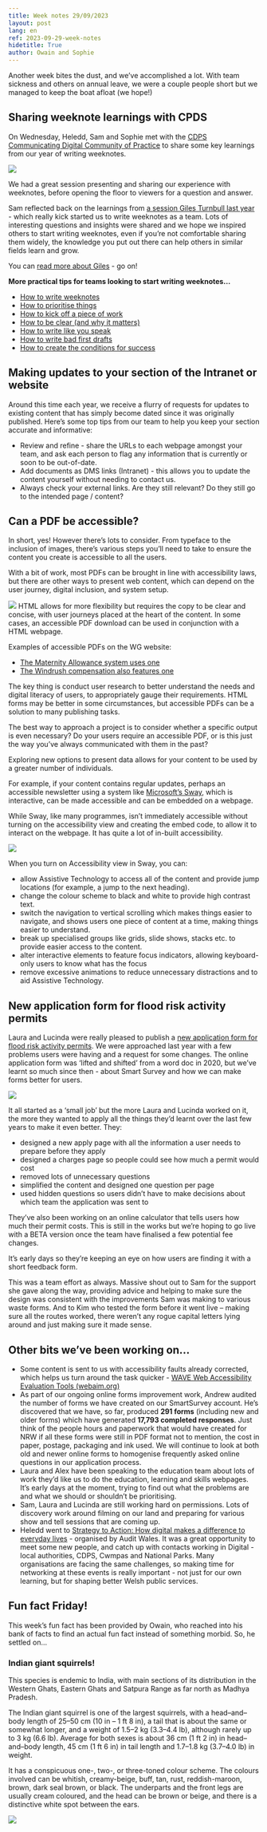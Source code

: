 ```yaml
---
title: Week notes 29/09/2023
layout: post
lang: en
ref: 2023-09-29-week-notes
hidetitle: True
author: Owain and Sophie
---
```


Another week bites the dust, and we’ve accomplished a lot. With team sickness and others on annual leave, we were a couple people short but we managed to keep the boat afloat (we hope!)
## Sharing weeknote learnings with CPDS 
On Wednesday, Heledd, Sam and Sophie met with the [CDPS Communicating Digital Community of Practice](https://digitalpublicservices.gov.wales/courses-and-events/communities-practice) to share some key learnings from our year of writing weeknotes.

![](https://github.com/nrw-digital/week-notes/blob/a8edb7c3bb2e4e16194d1c7d0ad0276bd477a730/images/Screenshot%20from%20call.png?raw=true)

We had a great session presenting and sharing our experience with weeknotes, before opening the floor to viewers for a question and answer. 

Sam reflected back on the learnings from [a session Giles Turnbull last year](https://nrw-digital.github.io/week-notes/en/updates/2022/12/17/week-notes.html) - which really kick started us to write weeknotes as a team. 
Lots of interesting questions and insights were shared and we hope we inspired others to start writing weeknotes, even if you’re not comfortable sharing them widely, the knowledge you put out there can help others in similar fields learn and grow.

You can [read more about Giles](https://gilest.org/) - go on!

**More practical tips for teams looking to start writing weeknotes…**

+ [How to write weeknotes](https://wow.how/to-/write-weeknotes)
+ [How to prioritise things](https://wow.how/to-/prioritise-things)
+ [How to kick off a piece of work](https://wow.how/to-/kick-off-a-piece-of-work)
+ [How to be clear (and why it matters)](https://wow.how/to-/be-clear-and-why-it-matters)
+ [How to write like you speak](https://wow.how/to-/how-to-write-like-you-speak)
+ [How to write bad first drafts](https://wow.how/to-/write-bad-first-drafts)
+ [How to create the conditions for success](https://wow.how/to-/create-the-conditions-for-success)

## Making updates to your section of the Intranet or website

Around this time each year, we receive a flurry of requests for updates to existing content that has simply become dated since it was originally published. 
Here’s some top tips from our team to help you keep your section accurate and informative:
+ Review and refine - share the URLs to each webpage amongst your team, and ask each person to flag any information that is currently or soon to be out-of-date.
+ Add documents as DMS links (Intranet) - this allows you to update the content yourself without needing to contact us.
+ Always check your external links. Are they still relevant? Do they still go to the intended page / content?

## Can a PDF be accessible? 

In short, yes! However there’s lots to consider. From typeface to the inclusion of images, there’s various steps you’ll need to take to ensure the content you create is accessible to all the users.

With a bit of work, most PDFs can be brought in line with accessibility laws, but there are other ways to present web content, which can depend on the user journey, digital inclusion, and system setup. 


![](https://github.com/nrw-digital/week-notes/blob/a8edb7c3bb2e4e16194d1c7d0ad0276bd477a730/images/HTML%20vs%20PDFs%20image.png?raw=true)
HTML allows for more flexibility but requires the copy to be clear and concise, with user journeys placed at the heart of the content. In some cases, an accessible PDF download can be used in conjunction with a HTML webpage.

Examples of accessible PDFs on the WG website: 

+ [The Maternity Allowance system uses one](https://www.gov.uk/government/publications/maternity-allowance-claim-form )
+ [The Windrush compensation also features one](https://www.gov.uk/government/publications/windrush-compensation-scheme-claim-forms-and-guidance)

The key thing is conduct user research to better understand the needs and digital literacy of users, to  appropriately gauge their requirements. HTML forms may be better in some circumstances, but accessible PDFs can be a solution to many publishing tasks.

The best way to approach a project is to consider whether a specific output is even necessary? Do your users require an accessible PDF, or is this just the way you’ve always communicated with them in the past? 

Exploring new options to present data allows for your content to be used by a greater number of individuals.

For example, if your content contains regular updates, perhaps an accessible newsletter using a system like [Microsoft’s Sway](https://sway.office.com/), which is interactive, can be made accessible and can be embedded on a webpage. 

While Sway, like many programmes, isn’t immediately accessible without turning on the accessibility view and creating the embed code, to allow it to interact on the webpage. It has quite a lot of in-built accessibility. 

![](https://github.com/nrw-digital/week-notes/blob/a8edb7c3bb2e4e16194d1c7d0ad0276bd477a730/images/Sway%20image.png?raw=true)

When you turn on Accessibility view in Sway, you can:

+ allow Assistive Technology to access all of the content and provide jump locations (for example, a jump to the next heading).
+ change the colour scheme to black and white to provide high contrast text.
+ switch the navigation to vertical scrolling which makes things easier to navigate, and shows users one piece of content at a time, making things easier to understand.
+ break up specialised groups like grids, slide shows, stacks etc. to provide easier access to the content.
+ alter interactive elements to feature focus indicators, allowing keyboard-only users to know what has the focus
+ remove excessive animations to reduce unnecessary distractions and to aid Assistive Technology.

## New application form for flood risk activity permits

Laura and Lucinda were really pleased to publish a [new application form for flood risk activity permits](https://naturalresources.wales/permits-and-permissions/flood-risk-activity-permits/apply-for-a-flood-risk-activity-permit/?lang=en). We were approached last year with a few problems users were having and a request for some changes. The online application form was ‘lifted and shifted’ from a word doc in 2020, but we’ve learnt so much since then - about Smart Survey and how we can make forms better for users. 

![](https://github.com/nrw-digital/week-notes/blob/a8edb7c3bb2e4e16194d1c7d0ad0276bd477a730/images/Permit%20screenshot%20image.png?raw=true)

It all started as a ‘small job’ but the more Laura and Lucinda worked on it, the more they wanted to apply all the things they’d learnt over the last few years to make it even better. They:

+ designed a new apply page with all the information a user needs to prepare before they apply
+ designed a charges page so people could see how much a permit would cost
+ removed lots of unnecessary questions
+ simplified the content and designed one question per page
+ used hidden questions so users didn’t have to make decisions about which team the application was sent to 

They’ve also been working on an online calculator that tells users how much their permit costs. This is still in the works but we’re hoping to go live with a BETA version once the team have finalised a few potential fee changes. 

It’s early days so they’re keeping an eye on how users are finding it with a short feedback form. 

This was a team effort as always. Massive shout out to Sam for the support she gave along the way, providing advice and helping to make sure the design was consistent with the improvements Sam was making to various waste forms. And to Kim who tested the form before it went live – making sure all the routes worked, there weren’t any rogue capital letters lying around and just making sure it made sense.

## Other bits we’ve been working on…
+ Some content is sent to us with accessibility faults already corrected, which helps us turn around the task quicker - [WAVE Web Accessibility Evaluation Tools (webaim.org)](https://wave.webaim.org/)
+ As part of our ongoing online forms improvement work, Andrew audited the number of forms we have created on our SmartSurvey account. He’s discovered that we have, so far, produced **291 forms** (including new and older forms) which have generated **17,793 completed responses**. Just think of the people hours and paperwork that would have created for NRW if all these forms were still in PDF format not to mention, the cost in paper, postage, packaging and ink used. We will continue to look at both old and newer online forms to homogenise frequently asked online questions in our application process.
+ Laura and Alex have been speaking to the education team about lots of work they’d like us to do the education, learning and skills webpages. It’s early days at the moment, trying to find out what the problems are and what we should or shouldn’t be prioritising. 
+ Sam, Laura and Lucinda are still working hard on permissions. Lots of discovery work around filming on our land and preparing for various show and tell sessions that are coming up.
+ Heledd went to [Strategy to Action: How digital makes a difference to everyday lives](https://www.wao.gov.uk/events/strategy-action-how-digital-makes-difference-everyday-lives-llandudno-junction#:~:text=of%20this%20website.-,Strategy%20to%20Action%3A%20How%20digital%20makes%20a,to%20everyday%20lives%20%2D%20Llandudno%20Junction&text=The%20Covid%20pandemic%20has%20demonstrated,the%20challenges%20we%20have%20faced.) - organised by Audit Wales. It was a great opportunity to meet some new people, and catch up with contacts working in Digital - local authorities, CDPS, Cwmpas and National Parks.  Many organisations are facing the same challenges, so making time for networking at these events is really important - not just for our own learning, but for shaping better Welsh public services.

## Fun fact Friday!

This week’s fun fact has been provided by Owain, who reached into his bank of facts to find an actual fun fact instead of something morbid. So, he settled on…

### Indian giant squirrels!

This species is endemic to India, with main sections of its distribution in the Western Ghats, Eastern Ghats and Satpura Range as far north as Madhya Pradesh.

The Indian giant squirrel is one of the largest squirrels, with a head–and–body length of 25–50 cm (10 in – 1 ft 8 in), a tail that is about the same or somewhat longer, and a weight of 1.5–2 kg (3.3–4.4 lb), although rarely up to 3 kg (6.6 lb). Average for both sexes is about 36 cm (1 ft 2 in) in head–and–body length, 45 cm (1 ft 6 in) in tail length and 1.7–1.8 kg (3.7–4.0 lb) in weight.

It has a conspicuous one-, two-, or three-toned colour scheme. The colours involved can be whitish, creamy-beige, buff, tan, rust, reddish-maroon, brown, dark seal brown, or black. The underparts and the front legs are usually cream coloured, and the head can be brown or beige, and there is a distinctive white spot between the ears.

![](https://github.com/nrw-digital/week-notes/blob/a8edb7c3bb2e4e16194d1c7d0ad0276bd477a730/images/multicoloured-squirrel1.jpg?raw=true)
